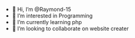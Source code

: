 - 👋 Hi, I’m @Raymond-15
- 👀 I’m interested in Programming
- 🌱 I’m currently learning php
- 💞️ I’m looking to collaborate on website creater

<!---
Raymond-15/Raymond-15 is a ✨ special ✨ repository because its `README.md` (this file) appears on your GitHub profile.
You can click the Preview link to take a look at your changes.
--->
